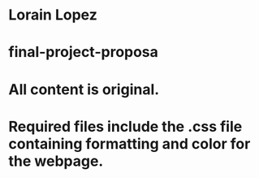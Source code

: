 # Lorain Lopez
# final-project-proposa
# All content is original.
# Required files include the .css file containing formatting and color for the webpage.
